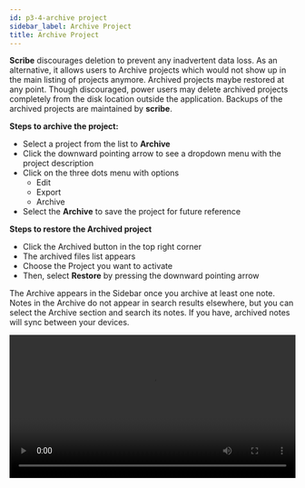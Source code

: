 ```yaml
---
id: p3-4-archive project
sidebar_label: Archive Project
title: Archive Project
---
```


**Scribe** discourages deletion to prevent any inadvertent data loss. As an alternative, it allows users to Archive projects which would not show up in the main listing of projects anymore. Archived projects maybe restored at any point. Though discouraged, power users may delete archived projects completely from the disk location outside the application. Backups of the archived projects are maintained by **scribe**.

**Steps to archive the project:**
- Select a project from the list to **Archive**
- Click the downward pointing arrow to see a dropdown menu with the project description
- Click on the three dots menu with options
   - Edit
   - Export
   - Archive
- Select the **Archive** to save the project for future reference

**Steps to restore the Archived project**

- Click the Archived button in the top right corner
- The archived files list appears
- Choose the Project you want to activate
- Then, select **Restore** by pressing the downward pointing arrow

The Archive appears in the Sidebar once you archive at least one note. Notes in the Archive do not appear in search results elsewhere, but you can select the Archive section and search its notes. If you have, archived notes will sync between your devices.

<video controls src="/assets/softdelete.mov" width="100%" type="video/mov">


